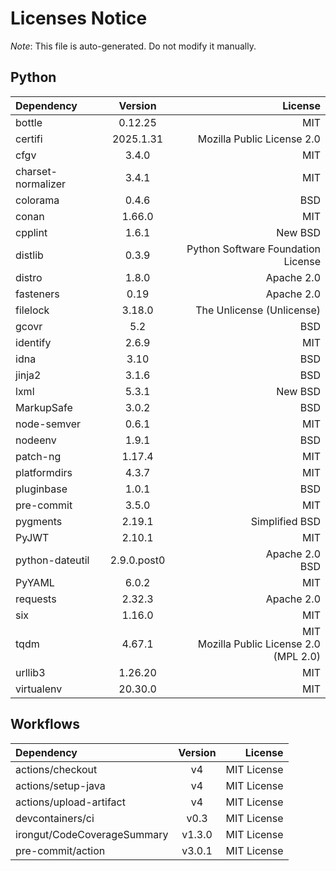 # Licenses Notice
*Note*: This file is auto-generated. Do not modify it manually.
## Python
| Dependency | Version | License |
|:-----------|:-------:|--------:|
|bottle|0.12.25|MIT|
|certifi|2025.1.31|Mozilla Public License 2.0|
|cfgv|3.4.0|MIT|
|charset-normalizer|3.4.1|MIT|
|colorama|0.4.6|BSD|
|conan|1.66.0|MIT|
|cpplint|1.6.1|New BSD|
|distlib|0.3.9|Python Software Foundation License|
|distro|1.8.0|Apache 2.0|
|fasteners|0.19|Apache 2.0|
|filelock|3.18.0|The Unlicense (Unlicense)|
|gcovr|5.2|BSD|
|identify|2.6.9|MIT|
|idna|3.10|BSD|
|jinja2|3.1.6|BSD|
|lxml|5.3.1|New BSD|
|MarkupSafe|3.0.2|BSD|
|node-semver|0.6.1|MIT|
|nodeenv|1.9.1|BSD|
|patch-ng|1.17.4|MIT|
|platformdirs|4.3.7|MIT|
|pluginbase|1.0.1|BSD|
|pre-commit|3.5.0|MIT|
|pygments|2.19.1|Simplified BSD|
|PyJWT|2.10.1|MIT|
|python-dateutil|2.9.0.post0|Apache 2.0<br/>BSD|
|PyYAML|6.0.2|MIT|
|requests|2.32.3|Apache 2.0|
|six|1.16.0|MIT|
|tqdm|4.67.1|MIT<br/>Mozilla Public License 2.0 (MPL 2.0)|
|urllib3|1.26.20|MIT|
|virtualenv|20.30.0|MIT|
## Workflows
| Dependency | Version | License |
|:-----------|:-------:|--------:|
|actions/checkout|v4|MIT License|
|actions/setup-java|v4|MIT License|
|actions/upload-artifact|v4|MIT License|
|devcontainers/ci|v0.3|MIT License|
|irongut/CodeCoverageSummary|v1.3.0|MIT License|
|pre-commit/action|v3.0.1|MIT License|

